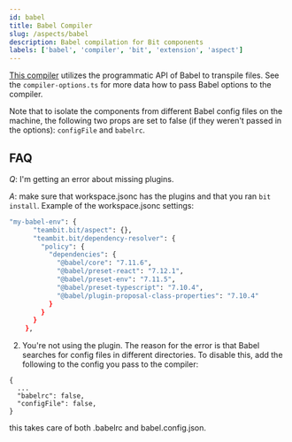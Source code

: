 ```yaml
---
id: babel
title: Babel Compiler
slug: /aspects/babel
description: Babel compilation for Bit components
labels: ['babel', 'compiler', 'bit', 'extension', 'aspect']
---
```


[This compiler](https://bit.dev/teambit/compilation/babel) utilizes the programmatic API of Babel to transpile files. See the `compiler-options.ts` for more data how to pass Babel options to the compiler.

Note that to isolate the components from different Babel config files on the machine, the following two props are set to false (if they weren't passed in the options): `configFile` and `babelrc`.

## FAQ

_Q_: I'm getting an error about missing plugins.

_A_: make sure that workspace.jsonc has the plugins and that you ran `bit install`.
Example of the workspace.jsonc settings:

```bash
"my-babel-env": {
      "teambit.bit/aspect": {},
      "teambit.bit/dependency-resolver": {
        "policy": {
          "dependencies": {
            "@babel/core": "7.11.6",
            "@babel/preset-react": "7.12.1",
            "@babel/preset-env": "7.11.5",
            "@babel/preset-typescript": "7.10.4",
            "@babel/plugin-proposal-class-properties": "7.10.4"
          }
        }
      }
    },
```

2. You're not using the plugin.
   The reason for the error is that Babel searches for config files in different directories. To disable this, add the following to the config you pass to the compiler:

```
{
  ...
  "babelrc": false,
  "configFile": false,
}
```

this takes care of both .babelrc and babel.config.json.